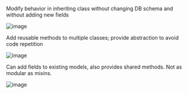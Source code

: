 

Modify behavior in inheriting class without changing DB schema and without adding new fields

 ![image](https://github.com/user-attachments/assets/95c5a4f0-13e7-4d9c-9dc1-db844c0bf57b)

Add reusable methods to multiple classes; provide abstraction to avoid code repetition

![image](https://github.com/user-attachments/assets/a9d07f3a-ff06-41c3-acf5-0cc6cf3df0f4)

 Can add fields to existing models, also provides shared methods. Not as modular as mixins.
 
![image](https://github.com/user-attachments/assets/b5ed3b59-4774-4ce9-ad76-5da19cfa1520)
